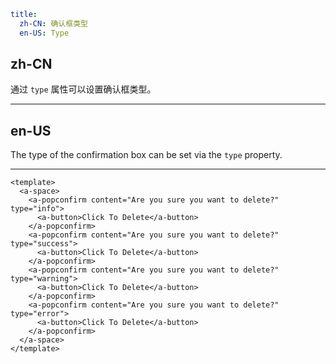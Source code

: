 ```yaml
title:
  zh-CN: 确认框类型
  en-US: Type
```

## zh-CN

通过 `type` 属性可以设置确认框类型。

---

## en-US

The type of the confirmation box can be set via the `type` property.

---

```vue
<template>
  <a-space>
    <a-popconfirm content="Are you sure you want to delete?" type="info">
      <a-button>Click To Delete</a-button>
    </a-popconfirm>
    <a-popconfirm content="Are you sure you want to delete?" type="success">
      <a-button>Click To Delete</a-button>
    </a-popconfirm>
    <a-popconfirm content="Are you sure you want to delete?" type="warning">
      <a-button>Click To Delete</a-button>
    </a-popconfirm>
    <a-popconfirm content="Are you sure you want to delete?" type="error">
      <a-button>Click To Delete</a-button>
    </a-popconfirm>
  </a-space>
</template>
```
